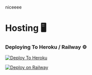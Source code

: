 niceeee


# Hosting 🖥

### Deploying To Heroku / Railway ⚙

[![Deploy To Heroku](https://www.herokucdn.com/deploy/button.svg)](https://heroku.com/deploy?template=https://github.com/priiiiyo/merge)

[![Deploy on Railway](https://railway.app/button.svg)](https://railway.app/new/template?template=https%3A%2F%2Fgithub.com%2Fpriiiiyo%2Fpmerger&envs=TELEGRAM_API%2CTELEGRAM_HASH%2CBOT_TOKEN%2CLOG_GROUP%2CLOG_CHANNEL%2CLOG_UNAME%2CINDEX_LINK%2CINDEX_URL%2CIMAGE_URL%2CAUTHORIZED_CHATS%2CAUTO_DELETE_MESSAGE_DURATION%2CBASE_URL_OF_BOT%2CBOT_NO%2CCHAT_NAME%2CDATABASE_URL%2CDOWNLOAD_DIR%2CDOWNLOAD_STATUS_UPDATE_INTERVAL%2CDRIVE_ID%2CDRIVE_NAME%2CENV%2CGD_BUTTON%2CGDRIVE_FOLDER_ID%2CHEROKU_API_KEY%2CHEROKU_APP_NAME%2CIS_TEAM_DRIVE%2COWNER_ID%2CSTOP_DUPLICATE_CLONE%2CSTOP_DUPLICATE_MEGA&optionalEnvs=BOT_TOKEN%2CVIEW_LINK%2CUPSTREAM_REPO&UPSTREAM_BRANCHDesc=Get+this+value+from+my.telegram.org%21+Please+do+not+steal&API_IDDesc=Get+this+value+from+my.telegram.org%21+Please+do+not+steal&BOT_TOKENDesc=Your+Bot+Token+Obtained+From+%40BotFather.+This+is+Not+Important&COMMAND_HANDLERDesc=Your+Command+Handler.&LOAD_UNOFFICIAL_PLUGINSDesc=Do+You+Wish+To+Load+X-Tra+Plugins%3F&LOG_GRPDesc=A+Group+ID+Where+You+Want+To+Log+Important+Logs.&MONGO_DBDesc=Create+A+Database+In+Mongodb+And+Get+URL.+Make+Sure+To+Enter+Correct+URL%21&STRINGSESSIONDesc=String+Session%2C+Run+string_gen.py+to+get+String+Session.&TZDesc=Your+Time+Zone&LOAD_UNOFFICIAL_PLUGINSDefault=True&TZDefault=Asia%2FKolkata)


